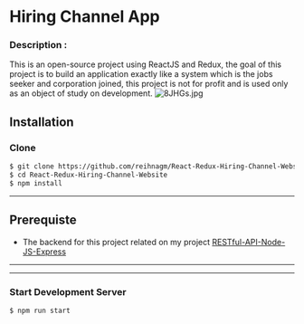 # Hiring Channel App
### Description : 
This is an open-source project using ReactJS and Redux, the goal of this project is to build an application exactly like a system which is the jobs seeker and corporation joined,  this project is not for profit and is used only as an object of study on development.
![8JHGs.jpg](https://cdn.imgpaste.net/2020/01/28/8JHGs.jpg)

## Installation

### Clone
```bash
$ git clone https://github.com/reihnagm/React-Redux-Hiring-Channel-Website.git
$ cd React-Redux-Hiring-Channel-Website
$ npm install
```

---
## Prerequiste
- The backend for this project related on my project [RESTful-API-Node-JS-Express](https://github.com/reihnagm/RESTful-API-Node-JS-Express)
---

---
### Start Development Server
```bash
$ npm run start
```
